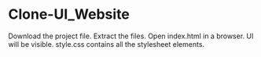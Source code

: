 # Clone-UI_Website

Download the project file.
Extract the files.
Open index.html in a browser.
UI will be visible.
style.css contains all the stylesheet elements.
